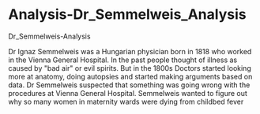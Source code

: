 # Analysis-Dr_Semmelweis_Analysis
Dr_Semmelweis-Analysis

Dr Ignaz Semmelweis was a Hungarian physician born in 1818 who worked in the Vienna General Hospital. In the past people thought of illness as caused by "bad air" or evil spirits. But in the 1800s Doctors started looking more at anatomy, doing autopsies and started making arguments based on data. Dr Semmelweis suspected that something was going wrong with the procedures at Vienna General Hospital. Semmelweis wanted to figure out why so many women in maternity wards were dying from childbed fever
